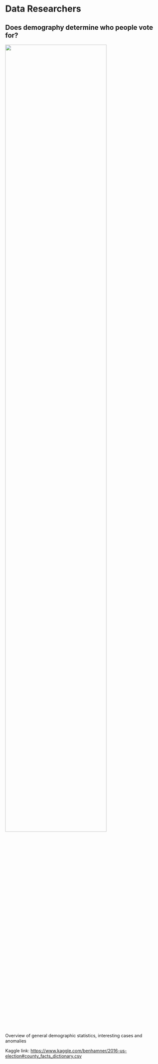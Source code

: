 # Data Researchers

## Does demography determine who people vote for?

<img src="https://i.ibb.co/pj0Pn6X/mapka.png" width="80%">

Overview of general demographic statistics, interesting cases and anomalies

Kaggle link: https://www.kaggle.com/benhamner/2016-us-election#county_facts_dictionary.csv
